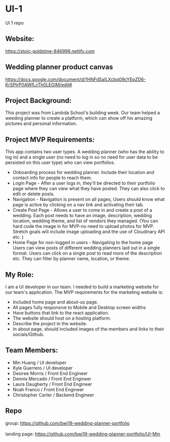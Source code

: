 # UI-1
UI 1 repo

## Website:
https://stoic-goldstine-846998.netlify.com

## Wedding planner product canvas
https://docs.google.com/document/d/1HNFdSaILXcbq09cYEpZD6-KrSPIrP0AWfLcTh0LEGIM/edit#

## Project Background:
This project was from Lambda School's building week. Our team helped a weeding planner to create a platform, which can show off his amazing pictures and personal information.

## Project MVP Requirements:
This app contains two user types. A wedding planner (who has the ability to log in) and a single user (no need to log in so no need for user data to be persisted on this user type) who can view portfolios.

* Onboarding process for wedding planner. Include their location and contact info for people to reach them.
* Login Page - After a user logs in, they'll be directed to their portfolio page where they can view what they have posted. They can also click to edit or delete posts.
* Navigation - Navigation is present on all pages, Users should know what page is active by clicking on a nav link and activating their tab.
* Create Post Page - Allows a user to come in and create a post of a wedding. Each post needs to have an image, description, wedding location, wedding theme, and list of vendors they managed. (You can hard code the image in for MVP-no need to upload photos for MVP. Stretch goals will include image uploading and the use of Cloudinary API etc. )
* Home Page for non-logged in users - Navigating to the home page Users can view posts of different wedding planners laid out in a single format. Users can click on a single post to read more of the description etc. They can filter by planner name, location, or theme.
## My Role:
I am a UI developer in our team. I needed to build a marketing website for our team's application. The MVP requirements for the marketing website is:

* Included home page and about-us page.
* All pages fully responsive to Mobile and Desktop screen widths
* Have buttons that link to the react application.
* The website should host on a hosting platform.
* Describe the project in the website.
* In about page, should included images of the members and links to their socials/Github.
## Team Members:
* Min Huang / UI developer
* Kyle Guerrero / UI developer
* Desiree Morris / Front End Engineer
* Dennis Mercado / Front End Engineer
* Laura Daugherty / Front End Engineer
* Noah Franco / Front End Engineer
* Christopher Carter / Backend Engineer

## Repo

group: https://github.com/bwj19-wedding-planner-portfolio \
\
landing page: https://github.com/bwj19-wedding-planner-portfolio/UI-Min